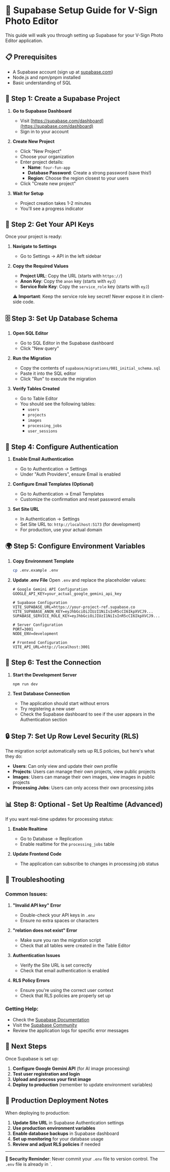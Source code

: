 # 🚀 Supabase Setup Guide for V-Sign Photo Editor

This guide will walk you through setting up Supabase for your V-Sign Photo Editor application.

## 📋 Prerequisites

- A Supabase account (sign up at [supabase.com](https://supabase.com))
- Node.js and npm/pnpm installed
- Basic understanding of SQL

## 🎯 Step 1: Create a Supabase Project

1. **Go to Supabase Dashboard**
   - Visit [https://supabase.com/dashboard](https://supabase.com/dashboard)
   - Sign in to your account

2. **Create New Project**
   - Click "New Project"
   - Choose your organization
   - Enter project details:
     - **Name**: `four-fun-app`
     - **Database Password**: Create a strong password (save this!)
     - **Region**: Choose the region closest to your users
   - Click "Create new project"

3. **Wait for Setup**
   - Project creation takes 1-2 minutes
   - You'll see a progress indicator

## 🔑 Step 2: Get Your API Keys

Once your project is ready:

1. **Navigate to Settings**
   - Go to Settings → API in the left sidebar

2. **Copy the Required Values**
   - **Project URL**: Copy the URL (starts with `https://`)
   - **Anon Key**: Copy the `anon` key (starts with `eyJ`)
   - **Service Role Key**: Copy the `service_role` key (starts with `eyJ`)

   ⚠️ **Important**: Keep the service role key secret! Never expose it in client-side code.

## 🗄️ Step 3: Set Up Database Schema

1. **Open SQL Editor**
   - Go to SQL Editor in the Supabase dashboard
   - Click "New query"

2. **Run the Migration**
   - Copy the contents of `supabase/migrations/001_initial_schema.sql`
   - Paste it into the SQL editor
   - Click "Run" to execute the migration

3. **Verify Tables Created**
   - Go to Table Editor
   - You should see the following tables:
     - `users`
     - `projects`
     - `images`
     - `processing_jobs`
     - `user_sessions`

## 🔐 Step 4: Configure Authentication

1. **Enable Email Authentication**
   - Go to Authentication → Settings
   - Under "Auth Providers", ensure Email is enabled

2. **Configure Email Templates (Optional)**
   - Go to Authentication → Email Templates
   - Customize the confirmation and reset password emails

3. **Set Site URL**
   - In Authentication → Settings
   - Set Site URL to: `http://localhost:5173` (for development)
   - For production, use your actual domain

## 🌍 Step 5: Configure Environment Variables

1. **Copy Environment Template**
   ```bash
   cp .env.example .env
   ```

2. **Update .env File**
   Open `.env` and replace the placeholder values:
   ```env
   # Google Gemini API Configuration
   GOOGLE_API_KEY=your_actual_google_gemini_api_key

   # Supabase Configuration
   VITE_SUPABASE_URL=https://your-project-ref.supabase.co
   VITE_SUPABASE_ANON_KEY=eyJhbGciOiJIUzI1NiIsInR5cCI6IkpXVCJ9...
   SUPABASE_SERVICE_ROLE_KEY=eyJhbGciOiJIUzI1NiIsInR5cCI6IkpXVCJ9...

   # Server Configuration
   PORT=3001
   NODE_ENV=development

   # Frontend Configuration
   VITE_API_URL=http://localhost:3001
   ```

## 🧪 Step 6: Test the Connection

1. **Start the Development Server**
   ```bash
   npm run dev
   ```

2. **Test Database Connection**
   - The application should start without errors
   - Try registering a new user
   - Check the Supabase dashboard to see if the user appears in the Authentication section

## 🔒 Step 7: Set Up Row Level Security (RLS)

The migration script automatically sets up RLS policies, but here's what they do:

- **Users**: Can only view and update their own profile
- **Projects**: Users can manage their own projects, view public projects
- **Images**: Users can manage their own images, view images in public projects
- **Processing Jobs**: Users can only access their own processing jobs

## 📊 Step 8: Optional - Set Up Realtime (Advanced)

If you want real-time updates for processing status:

1. **Enable Realtime**
   - Go to Database → Replication
   - Enable realtime for the `processing_jobs` table

2. **Update Frontend Code**
   - The application can subscribe to changes in processing job status

## 🚨 Troubleshooting

### Common Issues:

1. **"Invalid API key" Error**
   - Double-check your API keys in `.env`
   - Ensure no extra spaces or characters

2. **"relation does not exist" Error**
   - Make sure you ran the migration script
   - Check that all tables were created in the Table Editor

3. **Authentication Issues**
   - Verify the Site URL is set correctly
   - Check that email authentication is enabled

4. **RLS Policy Errors**
   - Ensure you're using the correct user context
   - Check that RLS policies are properly set up

### Getting Help:

- Check the [Supabase Documentation](https://supabase.com/docs)
- Visit the [Supabase Community](https://github.com/supabase/supabase/discussions)
- Review the application logs for specific error messages

## 🎉 Next Steps

Once Supabase is set up:

1. **Configure Google Gemini API** (for AI image processing)
2. **Test user registration and login**
3. **Upload and process your first image**
4. **Deploy to production** (remember to update environment variables)

## 📝 Production Deployment Notes

When deploying to production:

1. **Update Site URL** in Supabase Authentication settings
2. **Use production environment variables**
3. **Enable database backups** in Supabase dashboard
4. **Set up monitoring** for your database usage
5. **Review and adjust RLS policies** if needed

---

**🔐 Security Reminder**: Never commit your `.env` file to version control. The `.env` file is already in `.
